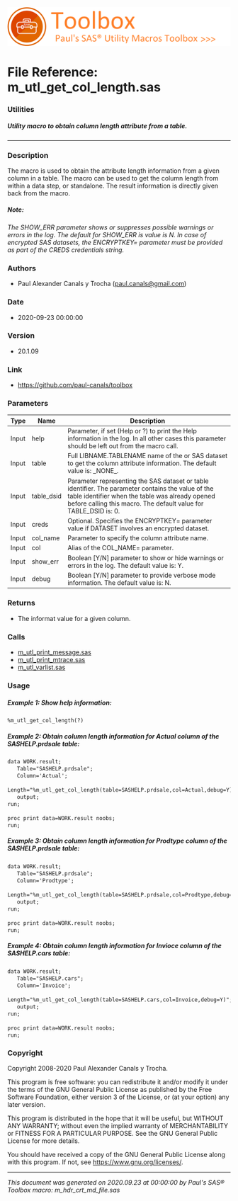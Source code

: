 ![../../misc/images/doc_banner.png](../../misc/images/doc_banner.png)
# 
# File Reference: m_utl_get_col_length.sas

### Utilities

##### Utility macro to obtain column length attribute from a table.

***

### Description
The macro is used to obtain the attribute length information from a given column in a table. The macro can be used to get the column length from within a data step, or standalone. The result information is directly given back from the macro.

##### *Note:*
*The SHOW_ERR parameter shows or suppresses possible warnings or errors in the log. The default for SHOW_ERR is value is N.*
*In case of encrypted SAS datasets, the ENCRYPTKEY= parameter must be provided as part of the CREDS credentials string.*

### Authors
* Paul Alexander Canals y Trocha (paul.canals@gmail.com)

### Date
* 2020-09-23 00:00:00

### Version
* 20.1.09

### Link
* https://github.com/paul-canals/toolbox

### Parameters
| Type | Name | Description |
| ---- | ---- | ----------- |
| Input | help | Parameter, if set (Help or ?) to print the Help information in the log. In all other cases this parameter should be left out from the macro call. |
| Input | table | Full LIBNAME.TABLENAME name of the or SAS dataset to get the column attribute information. The default value is: \_NONE\_. |
| Input | table_dsid | Parameter representing the SAS dataset or table identifier. The parameter contains the value of the table identifier when the table was already opened before calling this macro. The default value for TABLE_DSID is: 0. |
| Input | creds | Optional. Specifies the ENCRYPTKEY= parameter value if DATASET involves an encrypted dataset. |
| Input | col_name | Parameter to specify the column attribute name. |
| Input | col | Alias of the COL_NAME= parameter. |
| Input | show_err | Boolean [Y/N] parameter to show or hide warnings or errors in the log. The default value is: Y. |
| Input | debug | Boolean [Y/N] parameter to provide verbose mode information. The default value is: N. |

### Returns
* The informat value for a given column.

### Calls
* [m_utl_print_message.sas](m_utl_print_message.md)
* [m_utl_print_mtrace.sas](m_utl_print_mtrace.md)
* [m_utl_varlist.sas](m_utl_varlist.md)

### Usage

##### Example 1: Show help information:
```sas
%m_utl_get_col_length(?)
```

##### Example 2: Obtain column length information for Actual column of the SASHELP.prdsale table:
```sas
data WORK.result;
   Table="SASHELP.prdsale";
   Column='Actual';
   Length="%m_utl_get_col_length(table=SASHELP.prdsale,col=Actual,debug=Y)";
   output;
run;

proc print data=WORK.result noobs;
run;

```

##### Example 3: Obtain column length information for Prodtype column of the SASHELP.prdsale table:
```sas
data WORK.result;
   Table="SASHELP.prdsale";
   Column='Prodtype';
   Length="%m_utl_get_col_length(table=SASHELP.prdsale,col=Prodtype,debug=Y)";
   output;
run;

proc print data=WORK.result noobs;
run;

```

##### Example 4: Obtain column length information for Invioce column of the SASHELP.cars table:
```sas
data WORK.result;
   Table="SASHELP.cars";
   Column='Invoice';
   Length="%m_utl_get_col_length(table=SASHELP.cars,col=Invoice,debug=Y)";
   output;
run;

proc print data=WORK.result noobs;
run;

```

### Copyright
Copyright 2008-2020 Paul Alexander Canals y Trocha. 
 
This program is free software: you can redistribute it and/or modify 
it under the terms of the GNU General Public License as published by 
the Free Software Foundation, either version 3 of the License, or 
(at your option) any later version. 
 
This program is distributed in the hope that it will be useful, 
but WITHOUT ANY WARRANTY; without even the implied warranty of 
MERCHANTABILITY or FITNESS FOR A PARTICULAR PURPOSE. See the 
GNU General Public License for more details. 
 
You should have received a copy of the GNU General Public License 
along with this program. If not, see <https://www.gnu.org/licenses/>. 


***
*This document was generated on 2020.09.23 at 00:00:00 by Paul's SAS&reg; Toolbox macro: m_hdr_crt_md_file.sas*

